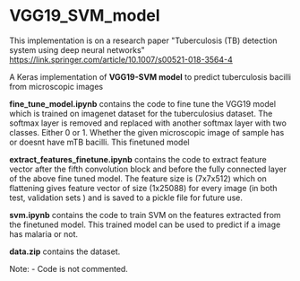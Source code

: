 # VGG19_SVM_model


This implementation is on a research paper "Tuberculosis (TB) detection system using deep neural networks" https://link.springer.com/article/10.1007/s00521-018-3564-4

A Keras implementation of **VGG19-SVM model** to predict tuberculosis bacilli from microscopic images

**fine_tune_model.ipynb** contains the code to fine tune the VGG19 model which is trained on imagenet dataset for the tuberculosius dataset. The softmax layer is removed and replaced with another softmax layer with two classes. Either 0 or 1. Whether the given microscopic image of sample has or doesnt have mTB bacilli. This finetuned model 

**extract_features_finetune.ipynb** contains the code to extract feature vector after the fifth convolution block and before the fully connected layer of the above fine tuned model. The feature size is (7x7x512) which on flattening gives feature vector of size (1x25088) for every image (in both test, validation sets ) and is saved to a pickle file for future use.

**svm.ipynb** contains the code to train SVM on the features extracted from the finetuned model. This trained model can be used to predict if a image has malaria or not.

**data.zip** contains the dataset.

Note: - Code is not commented. 
